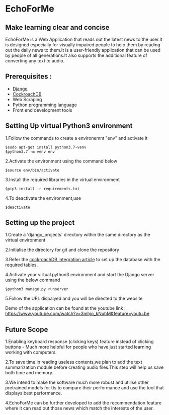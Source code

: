 # EchoForMe
## Make learning clear and concise
EchoForMe is a Web Application that reads out the latest news to the user.It is designed especially for visually impaired people to help them by reading out the daily news to them.It is a user-friendly application that can be used by people of all generations.It also supports the additional feature of converting any text to audio.

## Prerequisites :
- [Django](https://developer.mozilla.org/en-US/docs/Learn/Server-side/Django/Introduction)
- [CockroachDB](https://www.cockroachlabs.com/docs/stable/build-a-python-app-with-cockroachdb-django.html)
- Web Scraping
- Python programming language
- Front end development tools

## Setting Up virtual Python3 environment
1.Follow the commands to create a environemnt "env" and activate it
```
$sudo apt-get install python3.7-venv
$python3.7 -m venv env
```

2.Activate the environment using the command below
```
$source env/bin/activate
```
3.Install the required libraries in the virtual environment
```
$pip3 install -r requirements.txt
```
4.To deactivate the environment,use
```
$deactivate
```
## Setting up the project
1.Create a 'django_projects' directory within the same directory as the virtual environment

2.Initialise the directory for git and clone the repository

3.Refer the [cockroachDB integration article](https://www.cockroachlabs.com/docs/stable/build-a-python-app-with-cockroachdb-django.html) to set up the database with the required tables.

4.Activate your virtual python3 environment and start the Django server using the below command
```
$python3 manage.py runserver 
```
5.Follow the URL dispalyed and you will be directed to the website

Demo of the application can be found at the youtube link : https://www.youtube.com/watch?v=3mhjo_kNuhM&feature=youtu.be 

## Future Scope
1.Enabling keyboard response (clicking keys) feature instead of clicking buttons - Much more helpful for people who have just started learning working with computers.

2.To save time in reading useless contents,we plan to add the text summarization module before creating audio files.This step will help us save both time and memory.

3.We intend to make the software much more robust and utilise other pretrained models for tts to compare their performance and use the tool that displays best performance.

4.EchoForMe can be further developed to add the recommendation feature where it can read out those news which match the interests of the user.

